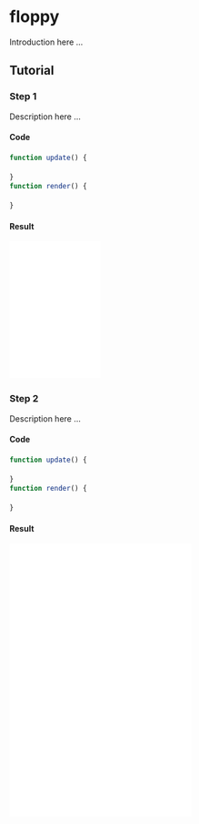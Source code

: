 # floppy

Introduction here ...

## Tutorial

### Step 1

Description here ...

#### Code

```javascript
function update() {

}
function render() {

}
```

#### Result

<img src="/images/step0.png" width="160">

### Step 2

Description here ...

#### Code

```javascript
function update() {

}
function render() {

}
```

#### Result

![](/images/step0.png "step0")
